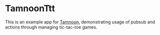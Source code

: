 # TamnoonTtt

This is an example app for [Tamnoon](https://github.com/omer-sm/tamnoon), demonstrating usage of pubsub and actions through managing tic-tac-toe games.
